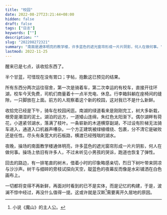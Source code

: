 ```yaml
---
title: "校园"
date: 2022-08-27T23:21:44+08:00
hidden: false
draft: false
tags: ["日志"]
keywords: [""]
description: ""
slug: "202208272321"
summary: "南面是通体明亮的教学楼，许多蓝色的遮光窗帘形成一片片阴影，何人在做何事。"
lastmod: 2022-11-25
---
```


醒来已是七点，该收拾东西了。

半个甘蓝，可惜现在没有胃口；字帖，抱歉这已预见的结果。

所有东西分两次运往宿舍，第一次是骑着车，第二次幸运的有校车，直接开往环湖，校车今天免费，司机们商量着十一点半充电、休息。行李箱斜躺在座椅间的缝隙，一只脚放在上面。前方的人观察着这个新的校园，这对我已不是什么新鲜。

收拾完已经是下午，骑车在校园闲逛。南湖的绿道看来是刚刚完工，树大多新栽，根旁是潮湿的泥土。湖泊的远方，一道矮山连绵，朱红色太阳渐下。偶尔湖畔有荷花，小道紧邻湖水，落满了枝叶。一条崭新的木道横穿副湖，不过设有阶梯无法骑车进入，通道入口机器声嘈杂。一个方正建筑被绿植缠绕、包裹，分不清它是破败还是任性。尽头有条宽大的石板路，横渡已经残喘的湖水。

夜晚，操场的南面教学楼通体明亮，许多蓝色的遮光窗帘形成一片片阴影，何人在做何事。操场上依旧有许多人，不过未听见小男孩的哭诉，跑道也恢复了弹性。

回去的路边，有一排笔直的树木，借着小时的印象略感亲切，烈日下树叶带来阴凉与沙沙声。树干与细碎的旁枝试探向天空，靛蓝色的夜幕反而像是水彩铺洒在白色画布上。

一切都将变得不再新鲜，再面对时看到的已不是实体，而是记忆的构建，于是，波澜不惊中经过，再没什么值得一提。这或许就是汉斯[^1]需要离开久居地的原因。


[^1]:小说《魔山》的主人公。
